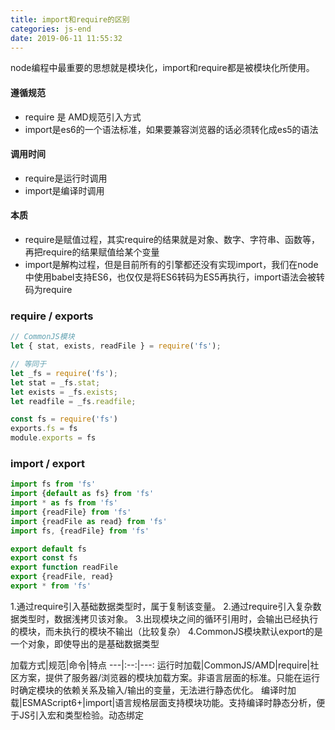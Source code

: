 ```yaml
---
title: import和require的区别
categories: js-end
date: 2019-06-11 11:55:32
---
```


node编程中最重要的思想就是模块化，import和require都是被模块化所使用。

#### 遵循规范
+ require 是 AMD规范引入方式
+ import是es6的一个语法标准，如果要兼容浏览器的话必须转化成es5的语法
<!-- more -->
#### 调用时间
+ require是运行时调用
+ import是编译时调用

#### 本质
+ require是赋值过程，其实require的结果就是对象、数字、字符串、函数等，再把require的结果赋值给某个变量
+ import是解构过程，但是目前所有的引擎都还没有实现import，我们在node中使用babel支持ES6，也仅仅是将ES6转码为ES5再执行，import语法会被转码为require

### require / exports
```javascript
// CommonJS模块
let { stat, exists, readFile } = require('fs');

// 等同于
let _fs = require('fs');
let stat = _fs.stat;
let exists = _fs.exists;
let readfile = _fs.readfile;

const fs = require('fs')
exports.fs = fs
module.exports = fs
```

### import / export
```javascript
import fs from 'fs'
import {default as fs} from 'fs'
import * as fs from 'fs'
import {readFile} from 'fs'
import {readFile as read} from 'fs'
import fs, {readFile} from 'fs'

export default fs
export const fs
export function readFile
export {readFile, read}
export * from 'fs'
```

1.通过require引入基础数据类型时，属于复制该变量。
2.通过require引入复杂数据类型时，数据浅拷贝该对象。
3.出现模块之间的循环引用时，会输出已经执行的模块，而未执行的模块不输出（比较复杂）
4.CommonJS模块默认export的是一个对象，即使导出的是基础数据类型

加载方式|规范|命令|特点
---|:--:|---:
运行时加载|CommonJS/AMD|require|社区方案，提供了服务器/浏览器的模块加载方案。非语言层面的标准。只能在运行时确定模块的依赖关系及输入/输出的变量，无法进行静态优化。
编译时加载|ESMAScript6+|import|语言规格层面支持模块功能。支持编译时静态分析，便于JS引入宏和类型检验。动态绑定